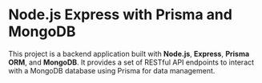 # Node.js Express with Prisma and MongoDB

This project is a backend application built with **Node.js**, **Express**, **Prisma ORM**, and **MongoDB**. It provides a set of RESTful API endpoints to interact with a MongoDB database using Prisma for data management.
